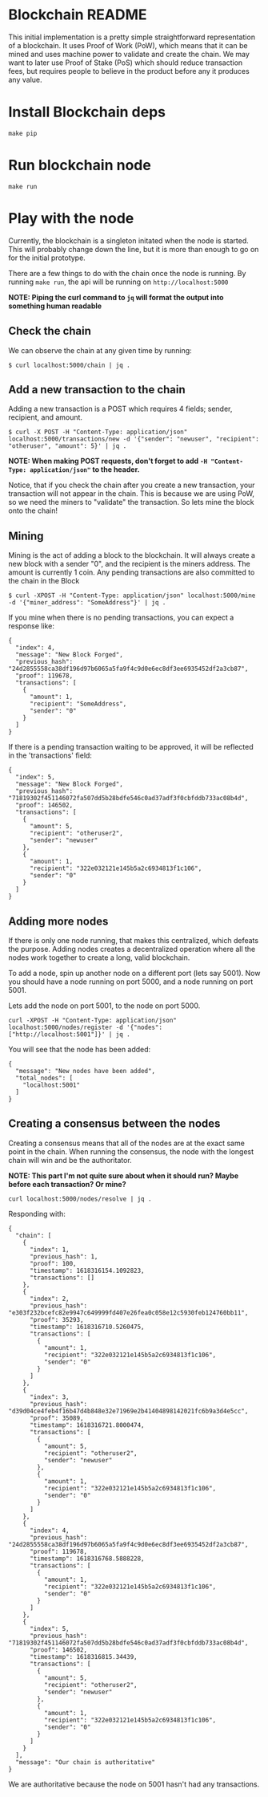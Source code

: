 # Blockchain README

This initial implementation is a pretty simple straightforward representation of a blockchain.
It uses Proof of Work (PoW), which means that it can be mined and uses machine power to validate
and create the chain. We may want to later use Proof of Stake (PoS) which should reduce
transaction fees, but requires people to believe in the product before any it produces any value.



# Install Blockchain deps
```
make pip
```

# Run blockchain node
```
make run
```


# Play with the node

Currently, the blockchain is a singleton initated when the node is started. This will probably
change down the line, but it is more than enough to go on for the initial prototype.

There are a few things to do with the chain once the node is running. By running `make run`,
the api will be running on `http://localhost:5000`

**NOTE: Piping the curl command to `jq` will format the output into something human readable**


## Check the chain

We can observe the chain at any given time by running:
```
$ curl localhost:5000/chain | jq .
```

## Add a new transaction to the chain

Adding a new transaction is a POST which requires 4 fields; sender, recipient, and amount.

```
$ curl -X POST -H "Content-Type: application/json" localhost:5000/transactions/new -d '{"sender": "newuser", "recipient": "otheruser", "amount": 5}' | jq .
```

**NOTE: When making POST requests, don't forget to add `-H "Content-Type: application/json"`
to the header.**


Notice, that if you check the chain after you create a new transaction, your transaction
will not appear in the chain. This is because we are using PoW, so we need the miners to "validate"
the transaction. So lets mine the block onto the chain!

## Mining

Mining is the act of adding a block to the blockchain. It will always create a new block with
a sender "0", and the recipient is the miners address. The amount is currently 1 coin. Any
pending transactions are also committed to the chain in the Block

```
$ curl -XPOST -H "Content-Type: application/json" localhost:5000/mine -d '{"miner_address": "SomeAddress"}' | jq .
```

If you mine when there is no pending transactions, you can expect a response like:
```
{
  "index": 4,
  "message": "New Block Forged",
  "previous_hash": "24d2855558ca38df196d97b6065a5fa9f4c9d0e6ec8df3ee6935452df2a3cb87",
  "proof": 119678,
  "transactions": [
    {
      "amount": 1,
      "recipient": "SomeAddress",
      "sender": "0"
    }
  ]
}
```

If there is a pending transaction waiting to be approved, it will be reflected in the 'transactions'
field:
```
{
  "index": 5,
  "message": "New Block Forged",
  "previous_hash": "71819302f451146072fa507dd5b28bdfe546c0ad37adf3f0cbfddb733ac08b4d",
  "proof": 146502,
  "transactions": [
    {
      "amount": 5,
      "recipient": "otheruser2",
      "sender": "newuser"
    },
    {
      "amount": 1,
      "recipient": "322e032121e145b5a2c6934813f1c106",
      "sender": "0"
    }
  ]
}
```

## Adding more nodes

If there is only one node running, that makes this centralized, which defeats the purpose.
Adding nodes creates a decentralized operation where all the nodes work together to create
a long, valid blockchain.

To add a node, spin up another node on a different port (lets say 5001). Now you should have
a node running on port 5000, and a node running on port 5001.

Lets add the node on port 5001, to the node on port 5000.

```
curl -XPOST -H "Content-Type: application/json" localhost:5000/nodes/register -d '{"nodes": ["http://localhost:5001"]}' | jq .
```
You will see that the node has been added:
```
{
  "message": "New nodes have been added",
  "total_nodes": [
    "localhost:5001"
  ]
}
```

## Creating a consensus between the nodes

Creating a consensus means that all of the nodes are at the exact same point in the chain.
When running the consensus, the node with the longest chain will win and be the authoritator.

**NOTE: This part I'm not quite sure about when it should run? Maybe before each transaction? Or mine?**

```
curl localhost:5000/nodes/resolve | jq .
```

Responding with:
```
{
  "chain": [
    {
      "index": 1,
      "previous_hash": 1,
      "proof": 100,
      "timestamp": 1618316154.1092823,
      "transactions": []
    },
    {
      "index": 2,
      "previous_hash": "e303f232bcefc82e9947c649999fd407e26fea0c058e12c5930feb124760bb11",
      "proof": 35293,
      "timestamp": 1618316710.5260475,
      "transactions": [
        {
          "amount": 1,
          "recipient": "322e032121e145b5a2c6934813f1c106",
          "sender": "0"
        }
      ]
    },
    {
      "index": 3,
      "previous_hash": "d39d04ce4feb4f16b47d4b848e32e71969e2b41404898142021fc6b9a3d4e5cc",
      "proof": 35089,
      "timestamp": 1618316721.8000474,
      "transactions": [
        {
          "amount": 5,
          "recipient": "otheruser2",
          "sender": "newuser"
        },
        {
          "amount": 1,
          "recipient": "322e032121e145b5a2c6934813f1c106",
          "sender": "0"
        }
      ]
    },
    {
      "index": 4,
      "previous_hash": "24d2855558ca38df196d97b6065a5fa9f4c9d0e6ec8df3ee6935452df2a3cb87",
      "proof": 119678,
      "timestamp": 1618316768.5888228,
      "transactions": [
        {
          "amount": 1,
          "recipient": "322e032121e145b5a2c6934813f1c106",
          "sender": "0"
        }
      ]
    },
    {
      "index": 5,
      "previous_hash": "71819302f451146072fa507dd5b28bdfe546c0ad37adf3f0cbfddb733ac08b4d",
      "proof": 146502,
      "timestamp": 1618316815.34439,
      "transactions": [
        {
          "amount": 5,
          "recipient": "otheruser2",
          "sender": "newuser"
        },
        {
          "amount": 1,
          "recipient": "322e032121e145b5a2c6934813f1c106",
          "sender": "0"
        }
      ]
    }
  ],
  "message": "Our chain is authoritative"
}
```

We are authoritative because the node on 5001 hasn't had any transactions.
